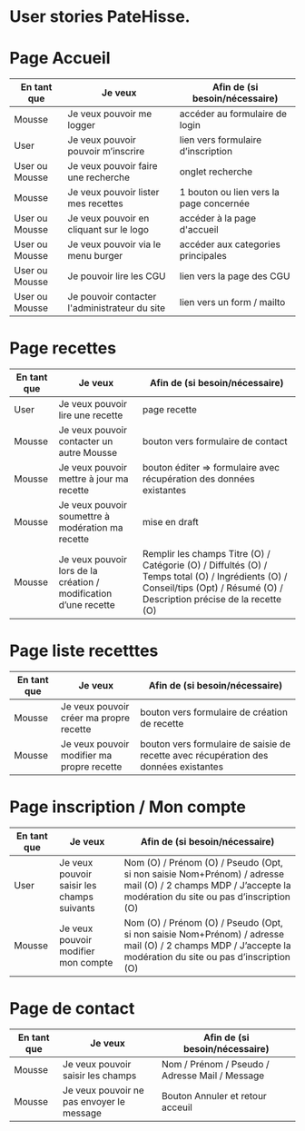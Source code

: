 # User stories PateHisse.

# Page Accueil
| En tant que | Je veux | Afin de (si besoin/nécessaire) |
| ----|----|----|
| Mousse | Je veux pouvoir me logger | accéder au formulaire de login |
| User | Je veux pouvoir pouvoir m’inscrire | lien vers formulaire d’inscription |
| User ou Mousse | Je veux pouvoir faire une recherche | onglet recherche |
| Mousse | Je veux pouvoir lister mes recettes | 1 bouton ou lien vers la page concernée |
| User ou Mousse  | Je veux pouvoir en cliquant sur le logo | accéder à la page d'accueil |
| User ou Mousse  | Je veux pouvoir via le menu burger | accéder aux categories principales |
| User ou Mousse | Je pouvoir lire les CGU | lien vers la page des CGU |
| User ou Mousse | Je pouvoir contacter l'administrateur du site | lien vers un form / mailto |


# Page recettes
| En tant que | Je veux | Afin de (si besoin/nécessaire) |
| ----|----|----|
| User | Je veux pouvoir lire une recette | page recette
| Mousse | Je veux pouvoir contacter un autre Mousse | bouton vers formulaire de contact |
| Mousse | Je veux pouvoir mettre à jour ma recette | bouton éditer => formulaire avec récupération des données existantes |
| Mousse | Je veux pouvoir soumettre à modération ma recette| mise en draft |
| Mousse | Je veux pouvoir lors de la création / modification d’une recette | Remplir les champs  Titre (O) / Catégorie (O) / Diffultés (O) / Temps total (O) / Ingrédients (O) / Conseil/tips (Opt) / Résumé (O) / Description précise de la recette (O) |


# Page liste recetttes
| En tant que | Je veux | Afin de (si besoin/nécessaire) |
| ----|----|----|
| Mousse | Je veux pouvoir créer ma propre recette | bouton vers formulaire de création de recette |
| Mousse | Je veux pouvoir modifier ma propre recette| bouton vers formulaire de saisie de recette avec récupération des données existantes |


# Page inscription / Mon compte
| En tant que | Je veux | Afin de (si besoin/nécessaire) |
| ----|----|----|
| User | Je veux pouvoir saisir les champs suivants | Nom (O)  / Prénom (O)  / Pseudo (Opt, si non saisie Nom+Prénom) / adresse mail (O)  / 2 champs MDP / J’accepte la modération du site ou pas d’inscription (O) |
| Mousse | Je veux pouvoir modifier mon compte | Nom (O)  / Prénom (O)  / Pseudo (Opt, si non saisie Nom+Prénom) / adresse mail (O)  / 2 champs MDP / J’accepte la modération du site ou pas d’inscription (O) |

# Page de contact 
| En tant que | Je veux | Afin de (si besoin/nécessaire) |
| ----|----|----|
| Mousse | Je veux pouvoir saisir les champs | Nom / Prénom / Pseudo / Adresse Mail / Message |
| Mousse | Je veux pouvoir ne pas envoyer le message | Bouton Annuler et retour acceuil |